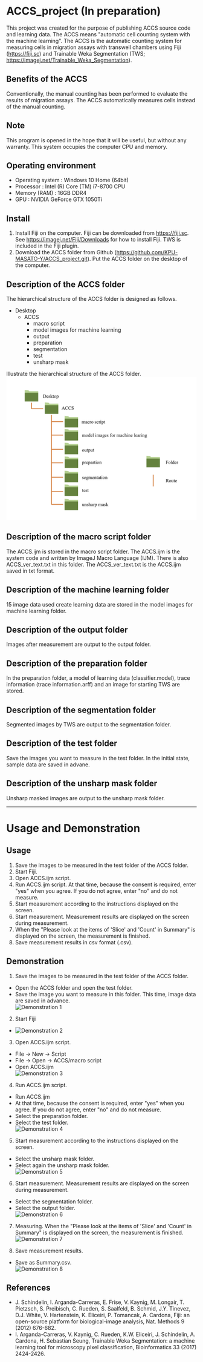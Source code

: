 # ACCS_project (In preparation)
This project was created for the purpose of publishing ACCS source code and learning data.
The ACCS means "automatic cell counting system with the machine learning". The ACCS is the automatic counting system for measuring cells in migration assays with transwell chambers using Fiji (https://fiji.sc) and Trainable Weka Segmentation (TWS; https://imagej.net/Trainable_Weka_Segmentation).

## Benefits of the ACCS
Conventionally, the manual counting has been performed to evaluate the results of migration assays. The ACCS automatically measures cells instead of the manual counting.

## Note
This program is opened in the hope that it will be useful, but without any warranty. This system occupies the computer CPU and memory.

## Operating environment
* Operating system : Windows 10 Home (64bit)  
* Processor        : Intel (R) Core (TM) i7-8700 CPU  
* Memory (RAM)     : 16GB DDR4  
* GPU              : NVIDIA GeForce GTX 1050Ti  


## Install
1.  Install Fiji on the computer. Fiji can be downloaded from https://fiji.sc. See https://imagej.net/Fiji/Downloads for how to install Fiji. TWS is included in the Fiji plugin.
2.  Download the ACCS folder from Github (https://github.com/KPU-MASATO-Y/ACCS_project.git). Put the ACCS folder on the desktop of the computer.

## Description of the ACCS folder
The hierarchical structure of the ACCS folder is designed as follows.
* Desktop
  * ACCS
    * macro script
    * model images for machine learning
    * output
    * preparation
    * segmentation
    * test
    * unsharp mask
 
Illustrate the hierarchical structure of the ACCS folder.  
![Folder Structure](./ReadMe_images/Folder_structure.tiff)

## Description of the macro script folder
The ACCS.ijm is stored in the macro script folder. The ACCS.ijm is the system code and written by ImageJ Macro Language (IJM). There is also ACCS_ver_text.txt in this folder. The ACCS_ver_text.txt is the ACCS.ijm saved in txt format.

## Description of the machine learning folder
15 image data used create learning data are stored in the model images for machine learning folder. 

## Description of the output folder
Images after measurement are output to the output folder.

## Description of the preparation folder
In the preparation folder, a model of learning data (classifier.model), trace information (trace information.arff) and an image for starting TWS are stored.

## Description of the segmentation folder
Segmented images by TWS are output to the segmentation folder.

## Description of the test folder
Save the images you want to measure in the test folder. In the initial state, sample data are saved in advane.

## Description of the unsharp mask folder
Unsharp masked images are output to the unsharp mask folder.

***
# **Usage and Demonstration**

## Usage
1. Save the images to be measured in the test folder of the ACCS folder.
2. Start Fiji.
3. Open ACCS.ijm script.
4. Run ACCS.ijm script. At that time, because the consent is required, enter "yes" when you agree. If you do not agree, enter "no" and do not measure.
5. Start measurement according to the instructions displayed on the screen. 
6. Start measurement. Measurement results are displayed on the screen during measurement.
7. When the "Please look at the items of 'Slice' and 'Count' in Summary" is displayed on the screen, the measurement is finished.
8. Save measurement results in csv format (.csv).

## Demonstration
1. Save the images to be measured in the test folder of the ACCS folder.
 *  Open the ACCS folder and open the test folder.
 *  Save the image you want to measure in this folder. This time, image data are saved in advance.  
 ![Demonstration 1]()

2. Start Fiji  
 *  ![Demonstration 2]()

3. Open ACCS.ijm script.
 *  File -> New -> Script
 *  File -> Open -> ACCS/macro script
 *  Open ACCS.ijm  
 ![Demonstration 3]()
 
4. Run ACCS.ijm script.
 * Run ACCS.ijm
 * At that time, because the consent is required, enter "yes" when you agree. If you do not agree, enter "no" and do not measure.
 * Select the preparation folder.
 * Select the test folder.  
 ![Demonstration 4]()
 
5. Start measurement according to the instructions displayed on the screen.
 * Select the unsharp mask folder.
 * Select again the unsharp mask folder.  
 ![Demonstration 5]()

6. Start measurement. Measurement results are displayed on the screen during measurement.
 * Select the segmentation folder.
 * Select the output folder.  
 ![Demonstration 6]()
 
7. Measuring. When the "Please look at the items of 'Slice' and 'Count' in Summary" is displayed on the screen, the measurement is finished.  
 ![Demonstration 7]()

8. Save measurement results.
 * Save as Summary.csv.  
 ![Demonstration 8]()
 
## References
* J. Schindelin, I. Arganda-Carreras, E. Frise, V. Kaynig, M. Longair, T. Pietzsch, S. Preibisch, C. Rueden, S. Saalfeld, B. Schmid, J.Y. Tinevez, D.J. White, V. Hartenstein, K. Eliceiri, P. Tomancak, A. Cardona, Fiji: an open-source platform for biological-image analysis, Nat. Methods 9 (2012) 676-682.
* I. Arganda-Carreras, V. Kaynig, C. Rueden, K.W. Eliceiri, J. Schindelin, A. Cardona, H. Sebastian Seung, Trainable Weka Segmentation: a machine learning tool for microscopy pixel classification, Bioinformatics 33 (2017) 2424-2426.
